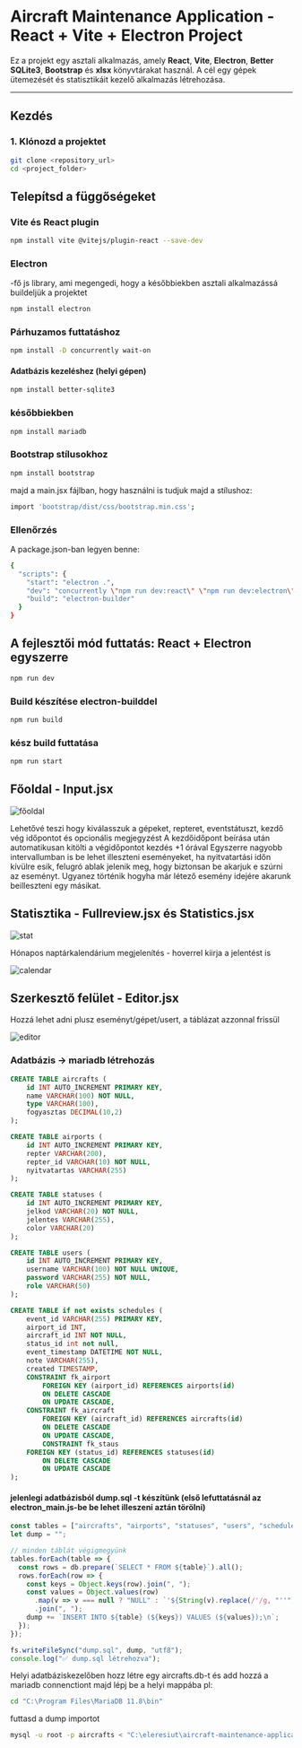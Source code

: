 # Aircraft Maintenance Application - React + Vite + Electron Project

Ez a projekt egy asztali alkalmazás, amely **React**, **Vite**, **Electron**, **Better SQLite3**, **Bootstrap** és **xlsx** könyvtárakat használ. A cél egy gépek ütemezését és statisztikáit kezelő alkalmazás létrehozása.

---

## Kezdés

### 1. Klónozd a projektet

```bash
git clone <repository_url>
cd <project_folder>
```

## Telepítsd a függőségeket

### Vite és React plugin

```bash
npm install vite @vitejs/plugin-react --save-dev
```

### Electron

-fő js library, ami megengedi, hogy a későbbiekben asztali alkalmazássá buildeljük a projektet

```bash
npm install electron
```

### Párhuzamos futtatáshoz

```bash
npm install -D concurrently wait-on
```

#### Adatbázis kezeléshez (helyi gépen)

```bash
npm install better-sqlite3
```

### későbbiekben

```bash
npm install mariadb
```

### Bootstrap stílusokhoz

```bash
npm install bootstrap
```

majd a main.jsx fájlban, hogy használni is tudjuk majd a stílushoz:

```bash
import 'bootstrap/dist/css/bootstrap.min.css';
```

### Ellenőrzés

A package.json-ban legyen benne:

```bash
{
  "scripts": {
    "start": "electron .",
    "dev": "concurrently \"npm run dev:react\" \"npm run dev:electron\"",
    "build": "electron-builder"
  }
}
```

## A fejlesztői mód futtatás: React + Electron egyszerre

```bash
npm run dev
```

### Build készítése electron-builddel

```bash
npm run build
```

### kész build futtatása

```bash
npm run start
```

## Főoldal - Input.jsx

![főoldal](images/ad_1.png)

Lehetővé teszi hogy kiválasszuk a gépeket, repteret, eventstátuszt, kezdő vég időpontot és opcionális megjegyzést
A kezdőidőpont beírása után automatikusan kitölti a végidőpontot kezdés +1 órával
Egyszerre nagyobb intervallumban is be lehet illeszteni eseményeket, ha nyitvatartási időn kívülre esik, felugró ablak jelenik meg, hogy biztonsan be akarjuk e szúrni az eseményt. Ugyanez történik hogyha már létező esemény idejére akarunk beilleszteni egy másikat.

## Statisztika - Fullreview.jsx és Statistics.jsx

![stat](images/ad_2.png)

Hónapos naptárkalendárium megjelenítés - hoverrel kiirja a jelentést is

![calendar](images/ad_3.png)

## Szerkesztő felület - Editor.jsx

Hozzá lehet adni plusz eseményt/gépet/usert, a táblázat azzonnal frissül

![editor](images/ad_4.png)

### Adatbázis -> mariadb  létrehozás

```sql
CREATE TABLE aircrafts (
    id INT AUTO_INCREMENT PRIMARY KEY,
    name VARCHAR(100) NOT NULL,
    type VARCHAR(100),
    fogyasztas DECIMAL(10,2)
);

CREATE TABLE airports (
    id INT AUTO_INCREMENT PRIMARY KEY,
    repter VARCHAR(200),
    repter_id VARCHAR(10) NOT NULL,
    nyitvatartas VARCHAR(255)
);

CREATE TABLE statuses (
    id INT AUTO_INCREMENT PRIMARY KEY,
    jelkod VARCHAR(20) NOT NULL,
    jelentes VARCHAR(255),
    color VARCHAR(20)
);

CREATE TABLE users (
    id INT AUTO_INCREMENT PRIMARY KEY,
    username VARCHAR(100) NOT NULL UNIQUE,
    password VARCHAR(255) NOT NULL,
    role VARCHAR(50)
);

CREATE TABLE if not exists schedules (
    event_id VARCHAR(255) PRIMARY KEY,
    airport_id INT,
    aircraft_id INT NOT NULL,
    status_id int not null,
    event_timestamp DATETIME NOT NULL,
    note VARCHAR(255),
    created TIMESTAMP,
    CONSTRAINT fk_airport
        FOREIGN KEY (airport_id) REFERENCES airports(id)
        ON DELETE CASCADE
        ON UPDATE CASCADE,
    CONSTRAINT fk_aircraft
        FOREIGN KEY (aircraft_id) REFERENCES aircrafts(id)
        ON DELETE CASCADE
        ON UPDATE CASCADE,
        CONSTRAINT fk_staus
    FOREIGN KEY (status_id) REFERENCES statuses(id)
        ON DELETE CASCADE
        ON UPDATE CASCADE
);
```

#### jelenlegi adatbázisból dump.sql -t készítünk (első lefuttatásnál az electron_main.js-be be lehet illeszeni aztán törölni)

```js
const tables = ["aircrafts", "airports", "statuses", "users", "schedules"];
let dump = "";

// minden táblát végigmegyünk
tables.forEach(table => {
  const rows = db.prepare(`SELECT * FROM ${table}`).all();
  rows.forEach(row => {
    const keys = Object.keys(row).join(", ");
    const values = Object.values(row)
      .map(v => v === null ? "NULL" : `'${String(v).replace(/'/g, "''")}'`)
      .join(", ");
    dump += `INSERT INTO ${table} (${keys}) VALUES (${values});\n`;
  });
});

fs.writeFileSync("dump.sql", dump, "utf8");
console.log("✅ dump.sql létrehozva");
```

Helyi adatbáziskezelőben hozz létre egy aircrafts.db-t és add hozzá a mariadb connenctiont
majd lépj be a helyi mappába pl:

```bash
cd "C:\Program Files\MariaDB 11.8\bin"
```

futtasd a dump importot

```bash
mysql -u root -p aircrafts < "C:\eleresiut\aircraft-maintenance-application\dump.sql"
```
